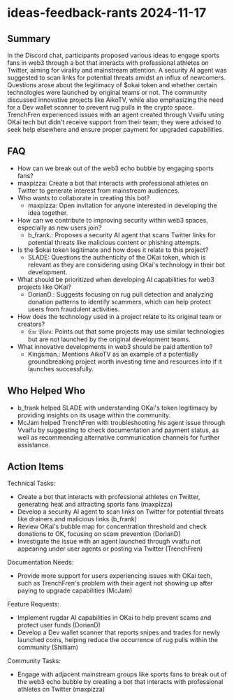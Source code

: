 # ideas-feedback-rants 2024-11-17

## Summary
 In the Discord chat, participants proposed various ideas to engage sports fans in web3 through a bot that interacts with professional athletes on Twitter, aiming for virality and mainstream attention. A security AI agent was suggested to scan links for potential threats amidst an influx of newcomers. Questions arose about the legitimacy of $okai token and whether certain technologies were launched by original teams or not. The community discussed innovative projects like AikoTV, while also emphasizing the need for a Dev wallet scanner to prevent rug pulls in the crypto space. TrenchFren experienced issues with an agent created through Vvaifu using OKai tech but didn't receive support from their team; they were advised to seek help elsewhere and ensure proper payment for upgraded capabilities.

## FAQ
 - How can we break out of the web3 echo bubble by engaging sports fans?
  - maxpizza: Create a bot that interacts with professional athletes on Twitter to generate interest from mainstream audiences.
- Who wants to collaborate in creating this bot?
  - maxpizza: Open invitation for anyone interested in developing the idea together.
- How can we contribute to improving security within web3 spaces, especially as new users join?
  - b_frank.: Proposes a security AI agent that scans Twitter links for potential threats like malicious content or phishing attempts.
- Is the $okai token legitimate and how does it relate to this project?
  - SLADE: Questions the authenticity of the OKai token, which is relevant as they are considering using OKai's technology in their bot development.
- What should be prioritized when developing AI capabilities for web3 projects like OKai?
  - DorianD.: Suggests focusing on rug pull detection and analyzing donation patterns to identify scammers, which can help protect users from fraudulent activities.
- How does the technology used in a project relate to its original team or creators?
  - 𝔈𝔵𝔢 𝔓𝔩𝔞𝔱𝔞: Points out that some projects may use similar technologies but are not launched by the original development teams.
- What innovative developments in web3 should be paid attention to?
  - Kingsman.: Mentions AikoTV as an example of a potentially groundbreaking project worth investing time and resources into if it launches successfully.

## Who Helped Who
 - b_frank helped SLADE with understanding OKai's token legitimacy by providing insights on its usage within the community.
- McJam helped TrenchFren with troubleshooting his agent issue through Vvaifu by suggesting to check documentation and payment status, as well as recommending alternative communication channels for further assistance.

## Action Items
 Technical Tasks:
- Create a bot that interacts with professional athletes on Twitter, generating heat and attracting sports fans (maxpizza)
- Develop a security AI agent to scan links on Twitter for potential threats like drainers and malicious links (b_frank)
- Review OKai's bubble map for concentration threshold and check donations to OK, focusing on scam prevention (DorianD)
- Investigate the issue with an agent launched through vvaifu not appearing under user agents or posting via Twitter (TrenchFren)

Documentation Needs:
- Provide more support for users experiencing issues with OKai tech, such as TrenchFren's problem with their agent not showing up after paying to upgrade capabilities (McJam)

Feature Requests:
- Implement rugdar AI capabilities in OKai to help prevent scams and protect user funds (DorianD)
- Develop a Dev wallet scanner that reports snipes and trades for newly launched coins, helping reduce the occurrence of rug pulls within the community (Shilliam)

Community Tasks:
- Engage with adjacent mainstream groups like sports fans to break out of the web3 echo bubble by creating a bot that interacts with professional athletes on Twitter (maxpizza)


